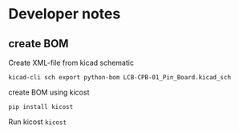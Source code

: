 # Developer notes


## create BOM

Create XML-file from kicad schematic
```
kicad-cli sch export python-bom LCB-CPB-01_Pin_Board.kicad_sch 
```

create BOM using kicost
```
pip install kicost
```
Run kicost
`kicost`
